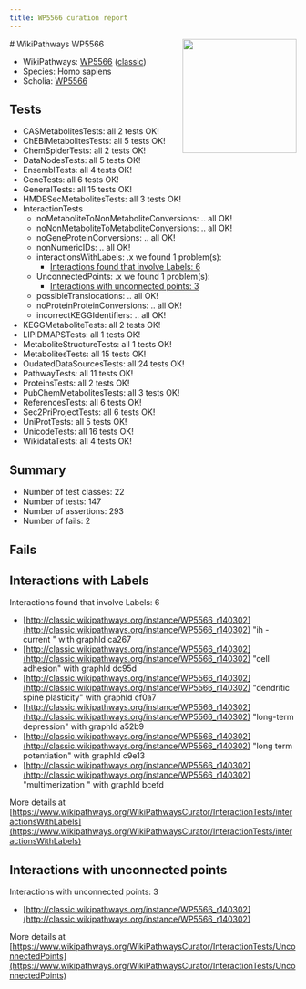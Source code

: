 ```yaml
---
title: WP5566 curation report
---
```


<img style="float: right; width: 200px" src="https://upload.wikimedia.org/wikipedia/commons/thumb/8/83/Wplogo_with_text_500.png/640px-Wplogo_with_text_500.png" />
# WikiPathways WP5566

* WikiPathways: [WP5566](https://wikipathways.org/pathways/WP5566) ([classic](https://classic.wikipathways.org/instance/WP5566))
* Species: Homo sapiens
* Scholia: [WP5566](https://scholia.toolforge.org/wikipathways/WP5566)
## Tests
* CASMetabolitesTests: all 2 tests OK!
* ChEBIMetabolitesTests: all 5 tests OK!
* ChemSpiderTests: all 2 tests OK!
* DataNodesTests: all 5 tests OK!
* EnsemblTests: all 4 tests OK!
* GeneTests: all 6 tests OK!
* GeneralTests: all 15 tests OK!
* HMDBSecMetabolitesTests: all 3 tests OK!
* InteractionTests
    * noMetaboliteToNonMetaboliteConversions: .. all OK!
    * noNonMetaboliteToMetaboliteConversions: .. all OK!
    * noGeneProteinConversions: .. all OK!
    * nonNumericIDs: .. all OK!
    * interactionsWithLabels: .x we found 1 problem(s):
        * [Interactions found that involve Labels: 6](#630d267d)
    * UnconnectedPoints: .x we found 1 problem(s):
        * [Interactions with unconnected points: 3](#35a61adb)
    * possibleTranslocations: .. all OK!
    * noProteinProteinConversions: .. all OK!
    * incorrectKEGGIdentifiers: .. all OK!
* KEGGMetaboliteTests: all 2 tests OK!
* LIPIDMAPSTests: all 1 tests OK!
* MetaboliteStructureTests: all 1 tests OK!
* MetabolitesTests: all 15 tests OK!
* OudatedDataSourcesTests: all 24 tests OK!
* PathwayTests: all 11 tests OK!
* ProteinsTests: all 2 tests OK!
* PubChemMetabolitesTests: all 3 tests OK!
* ReferencesTests: all 6 tests OK!
* Sec2PriProjectTests: all 6 tests OK!
* UniProtTests: all 5 tests OK!
* UnicodeTests: all 16 tests OK!
* WikidataTests: all 4 tests OK!


## Summary

* Number of test classes: 22
* Number of tests: 147
* Number of assertions: 293
* Number of fails: 2

## Fails

<a name="630d267d" />

## Interactions with Labels

Interactions found that involve Labels: 6

* [http://classic.wikipathways.org/instance/WP5566_r140302](http://classic.wikipathways.org/instance/WP5566_r140302) "ih - current
" with graphId ca267
* [http://classic.wikipathways.org/instance/WP5566_r140302](http://classic.wikipathways.org/instance/WP5566_r140302) "cell adhesion" with graphId dc95d
* [http://classic.wikipathways.org/instance/WP5566_r140302](http://classic.wikipathways.org/instance/WP5566_r140302) "dendritic spine plasticity" with graphId cf0a7
* [http://classic.wikipathways.org/instance/WP5566_r140302](http://classic.wikipathways.org/instance/WP5566_r140302) "long-term depression" with graphId a52b9
* [http://classic.wikipathways.org/instance/WP5566_r140302](http://classic.wikipathways.org/instance/WP5566_r140302) "long term potentiation" with graphId c9e13
* [http://classic.wikipathways.org/instance/WP5566_r140302](http://classic.wikipathways.org/instance/WP5566_r140302) "multimerization " with graphId bcefd


More details at [https://www.wikipathways.org/WikiPathwaysCurator/InteractionTests/interactionsWithLabels](https://www.wikipathways.org/WikiPathwaysCurator/InteractionTests/interactionsWithLabels)

<a name="35a61adb" />

## Interactions with unconnected points

Interactions with unconnected points: 3

* [http://classic.wikipathways.org/instance/WP5566_r140302](http://classic.wikipathways.org/instance/WP5566_r140302)


More details at [https://www.wikipathways.org/WikiPathwaysCurator/InteractionTests/UnconnectedPoints](https://www.wikipathways.org/WikiPathwaysCurator/InteractionTests/UnconnectedPoints)

